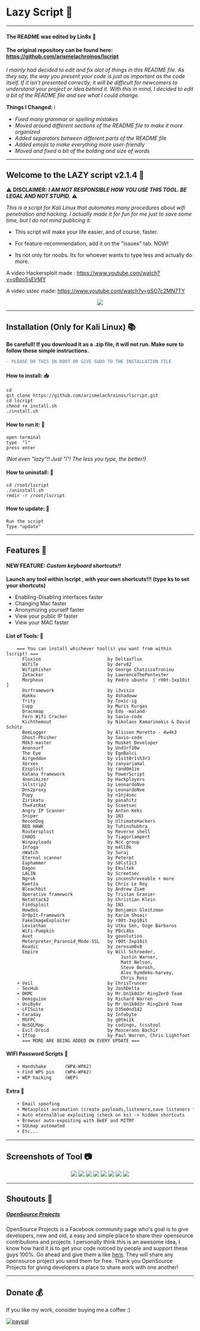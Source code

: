 # Lazy Script :seat:

------------------

#### The README was edited by Lin8x :penguin:
#### The original repository can be found here: https://github.com/arismelachroinos/lscript

*I mainly had decided to edit and fix alot of things in this README file. As they say, the way you present your code is just as important as the code itself. If it isn't presented correctly, it will be difficult for newcomers to understand your project or idea behind it. With this in mind, I decided to edit a bit of the README file and see what I could change.*

**Things I Changed:** :information_source:
- *Fixed many grammar or spelling mistakes*
- *Moved around different sections of the README file to make it more organized*
- *Added separators between different parts of the README file*
- *Added emojis to make everything more user-friendly*
- *Moved and fixed a bit of the bolding and size of words*

------------------

## Welcome to the LAZY script  v2.1.4 :wave:

:warning: **DISCLAIMER:** ***I AM NOT RESPONSIBLE HOW YOU USE THIS TOOL. BE LEGAL AND NOT STUPID.*** :warning:

*This is a script for Kali Linux that automates many procedures about wifi penetration and hacking.*
*I actually made it for fun for me just to save some time, but I do not mind publicing it.*

- This script will make your life easier, and of course, faster.

- For feature-recommendation, add it on the "Issues" tab. NOW!

- Its not only for noobs. Its for whoever wants to type less and actually do more.

A video Hackersploit made : https://www.youtube.com/watch?v=oBpo5sElrMY

A video sstec made:         https://www.youtube.com/watch?v=gSO7c2MN7TY

<p align="center">
<img src="https://i.imgur.com/awIplS6.jpg"/>
</p>

------------------	

## Installation (Only for Kali Linux) :books:

**Be carefull! If you download it as a .zip file, it will not run. Make sure to follow these simple instructions.**
```diff
- PLEASE DO THIS IN ROOT OR GIVE SUDO TO THE INSTALLATION FILE
```

#### How to install: :inbox_tray:
```
cd
git clone https://github.com/arismelachroinos/lscript.git
cd lscript
chmod +x install.sh
./install.sh
```

#### How to run it: :repeat:
```
open terminal
type  "l"
press enter
```
*(Not even "lazy"!! Just "l"! The less you type, the better!)*

#### How to uninstall: :put_litter_in_its_place:
``` 
cd /root/lscript
./uninstall.sh
rmdir -r /root/lscript 
```

#### How to update: :repeat_one:
``` 
Run the script
Type "update"
```

------------------

## Features :book:

#### NEW FEATURE: *Custom keyboard shortcuts!!*
**Launch any tool within lscript , with your own shortcuts!!! (type ks to set your shortcuts)**
	
- Enabling-Disabling interfaces faster
- Changing Mac faster
- Anonymizing yourself faster
- View your public IP faster
- View your MAC faster
	
#### List of Tools: :hammer:
```
	=== You can install whichever tool(s) you want from within lscript! ===
	  Fluxion                         by Deltaxflux
	  WifiTe                          by derv82
	  Wifiphisher                     by George Chatzisofroniou
	  Zatacker                        by LawrenceThePentester
	  Morpheus                        by Pedro ubuntu  [ r00t-3xp10it ]
	  Osrframework                    by i3visio
	  Hakku                           by 4shadoww
	  Trity                           by Toxic-ig
	  Cupp                            by Muris Kurgas
	  Dracnmap                        by Edo -maland-
	  Fern Wifi Cracker               by Savio-code
	  Kichthemout                     by Nikolaos Kamarinakis & David Schütz
	  BeeLogger                       by Alisson Moretto - 4w4k3
	  Ghost-Phisher                   by Savio-code
	  Mdk3-master                     by Musket Developer
	  Anonsurf                        by Und3rf10w
	  The Eye                         by EgeBalci
	  Airgeddon                       by v1s1t0r1sh3r3
	  Xerxes                          by zanyarjamal
	  Ezsploit                        by rand0m1ze
	  Katana framework                by PowerScript
	  4nonimizer                      by Hackplayers
	  Sslstrip2                       by LeonardoNve
	  Dns2proxy                       by LeonardoNve
	  Pupy                            by n1nj4sec
	  Zirikatu                        by pasahitz
	  TheFatRat                       by Sceetsec
	  Angry IP Scanner                by Anton Keks
	  Sniper                          by 1N3
	  ReconDog                        by UltimateHackers
	  RED HAWK                        by Tuhinshubhra
	  Routersploit                    by Reverse shell
	  CHAOS                           by Tiagorlampert
	  Winpayloads                     by Ncc group 
	  Infoga                          by m4ll0k
	  nWatch                          by Suraj
	  Eternal scanner                 by Peterpt
	  Eaphammer                       by S0lst1c3
	  Dagon                           by Ekultek
	  LALIN                           by Screetsec
	  Ngrok                           by inconshreveable + more
	  Kwetza                          by Chris Le Roy
	  Bleachbit                       by Andrew Ziem
	  Operative framework             by Tristan Granier
	  Netattack2                      by Christian Klein
 	  Findsploit                      by 1N3
 	  Howdoi                          by Benjamin Gleitzman
	  Dr0p1t-Framework                by Karim Shoair
	  FakeImageExploiter              by r00t-3xp10it
	  Leviathan                       by Utku Sen, Ozge Barbaros
	  WiFi-Pumpkin                    by P0cL4bs
	  Avet                            by govolution
	  Meterpreter_Paranoid_Mode-SSL   by r00t-3xp10it
	  Koadic                          by zerosum0x0
	  Empire                          by Will Schroeder,
                                           Justin Warner, 
                                           Matt Nelson,
                                           Steve Borosh,
                                           Alex Rymdeko-harvey, 
                                           Chris Ross
	+ Veil                            by ChrisTruncer
	- SecHub                          by JoshDelta
	+ DKMC                            by Mr.Un1k0d3r RingZer0 Team
	- Demiguise                       by Richard Warren
	+ UniByAv                         by Mr.Un1k0d3r RingZer0 Team
	- LFISuite                        by D35m0nd142
	+ Faraday                         by Infobyte
	- MSFPC                           by g0tmi1k
	+ NoSQLMap                        by codingo, tcsstool
	- Evil-Droid                      by Mascerano Bachir
	+ Iftop                           by Paul Warren, Chris Lightfoot
      === MORE ARE BEING ADDED ON EVERY UPDATE ===
```

#### WIFI Password Scripts :signal_strength:
```diff
	+ Handshake       (WPA-WPA2)
	+ Find WPS pin    (WPA-WPA2)
	+ WEP hacking     (WEP)    
```

#### Extra :symbols:
```diff
	+ Email spoofing
	+ Metasploit automation (create payloads,listeners,save listeners for later etc...)
	+ Auto eternalblue exploiting (check on ks) -> hidden shortcuts
	+ Browser auto-expoiting with BeEF and MITMf
	+ SQLmap automated
	+ Etc...
```

------------------

## Screenshots of Tool :camera:

<p align="center">
<img src="https://i.imgur.com/awIplS6.jpg"/>
<img src="https://i.imgur.com/pbq0DuE.jpg"/>
<img src="https://i.imgur.com/QgTLKxR.jpg"/>
<img src="https://i.imgur.com/oJIk2oG.jpg"/>
<img src="https://i.imgur.com/icT4x55.jpg"/>
<img src="https://i.imgur.com/sSf1JcI.jpg"/>
<img src="https://i.imgur.com/MlDFWax.jpg"/>
<img src="https://i.imgur.com/rbdUIQI.jpg"/>
</p>
	
------------------

## Shoutouts :loudspeaker:

##### [OpenSource Projects](https://www.facebook.com/opensourceprojects/)
OpenSource Projects is a Facebook community page who's goal is to give developers, new and old, a easy and simple place to share their opensource contributions and projects. I personally think this is an awesome idea, I know how hard it is to get your code noticed by people and support these guys 100%. Go ahead and give them a like [here](https://www.facebook.com/opensourceprojects/). They will share any opensource project you send them for free. Thank you OpenSource Projects for giving developers a place to share work with one another!

------------------

## Donate :moneybag:
If you like my work, consider buying me a coffee :)

[![paypal](https://www.paypalobjects.com/en_US/i/btn/btn_donateCC_LG.gif)](https://www.paypal.com/cgi-bin/webscr?cmd=_s-xclick&hosted_button_id=GC9RSY4CS6KAY)

